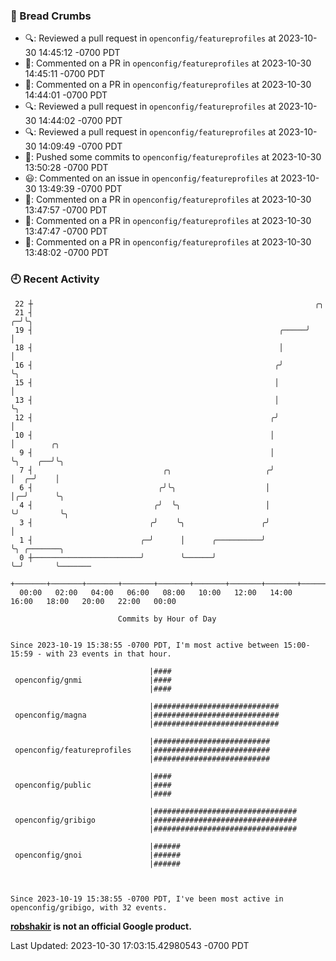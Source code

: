 ### 🍞 Bread Crumbs

 * 🔍: Reviewed a pull request in  `openconfig/featureprofiles` at 2023-10-30 14:45:12 -0700 PDT
 * 💬: Commented on a PR in  `openconfig/featureprofiles` at 2023-10-30 14:45:11 -0700 PDT
 * 💬: Commented on a PR in  `openconfig/featureprofiles` at 2023-10-30 14:44:01 -0700 PDT
 * 🔍: Reviewed a pull request in  `openconfig/featureprofiles` at 2023-10-30 14:44:02 -0700 PDT
 * 🔍: Reviewed a pull request in  `openconfig/featureprofiles` at 2023-10-30 14:09:49 -0700 PDT
 * 🚢: Pushed some commits to `openconfig/featureprofiles` at 2023-10-30 13:50:28 -0700 PDT
 * 😃: Commented on an issue in `openconfig/featureprofiles` at 2023-10-30 13:49:39 -0700 PDT
 * 💬: Commented on a PR in  `openconfig/featureprofiles` at 2023-10-30 13:47:57 -0700 PDT
 * 💬: Commented on a PR in  `openconfig/featureprofiles` at 2023-10-30 13:47:47 -0700 PDT
 * 💬: Commented on a PR in  `openconfig/featureprofiles` at 2023-10-30 13:48:02 -0700 PDT

### 🕘 Recent Activity
```
 22 ┼                                                               ╭╮
 21 ┤                                                             ╭─╯╰╮
 19 ┤                                                       ╭─────╯   │
 18 ┤                                                       │         │
 16 ┤                                                      ╭╯         ╰╮
 15 ┤                                                      │           │
 13 ┤                                                      │           ╰╮
 12 ┤                                                     ╭╯            │
 10 ┤                                                     │             │        ╭╮
  9 ┤                                                     │             ╰╮    ╭──╯╰╮
  7 ┤                             ╭╮                     ╭╯              │  ╭─╯    │
  6 ┤                            ╭╯╰╮                    │               │╭─╯      ╰╮
  4 ┤                           ╭╯  ╰╮                   │               ╰╯         ╰╮
  3 ┤                          ╭╯    ╰╮                 ╭╯                           │
  1 ┤                        ╭─╯      │      ╭──────────╯                            ╰╮ ╭───────╮
  0 ┼────────────────────────╯        ╰──────╯                                        ╰─╯       ╰───────
    +───────+───────+───────+───────+───────+───────+───────+───────+───────+───────+───────+───────+────
  00:00   02:00   04:00   06:00   08:00   10:00   12:00   14:00   16:00   18:00   20:00   22:00   00:00   

						Commits by Hour of Day


Since 2023-10-19 15:38:55 -0700 PDT, I'm most active between 15:00-15:59 - with 23 events in that hour.

```



```
                               |####
 openconfig/gnmi               |####
                               |####

                               |############################
 openconfig/magna              |############################
                               |############################

                               |##########################
 openconfig/featureprofiles    |##########################
                               |##########################

                               |####
 openconfig/public             |####
                               |####

                               |################################
 openconfig/gribigo            |################################
                               |################################

                               |######
 openconfig/gnoi               |######
                               |######



Since 2023-10-19 15:38:55 -0700 PDT, I've been most active in openconfig/gribigo, with 32 events.

```
**[robshakir](mailto:robjs@google.com) is not an official Google product.**  


Last Updated: 2023-10-30 17:03:15.42980543 -0700 PDT
